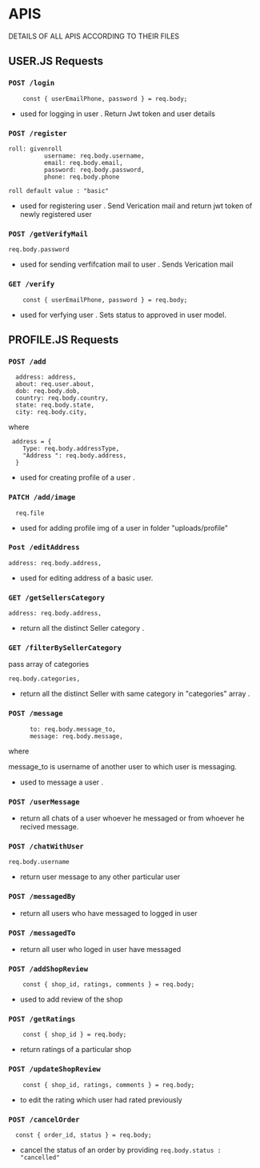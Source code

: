 # APIS

DETAILS OF ALL APIS ACCORDING TO THEIR FILES

## USER.JS Requests

### ```POST /login ```

  ```     const { userEmailPhone, password } = req.body; ```
- used for logging in user . Return Jwt token and user details

### ```POST /register ```

  ```      
  roll: givenroll
            username: req.body.username,
            email: req.body.email,
            password: req.body.password,
            phone: req.body.phone 
   ```

    roll default value : "basic"

- used for registering user . Send Verication mail and return jwt token of newly registered user

### ```POST /getVerifyMail ```

  ``` req.body.password  ```
- used for sending verfifcation mail to user . Sends Verication mail 

### ```GET /verify```

  ```     const { userEmailPhone, password } = req.body; ```
- used for verfying user . Sets status to approved in user model.  



## PROFILE.JS Requests

### ```POST /add```

  ```        
    address: address,
    about: req.user.about,
    dob: req.body.dob,
    country: req.body.country,
    state: req.body.state,
    city: req.body.city, 
```
where

```
 address = {
    Type: req.body.addressType,
    "Address ": req.body.address,
  }
```

- used for creating profile of a user . 

### ```PATCH /add/image```

  ```        
    req.file
```

- used for adding profile img of a user in folder "uploads/profile"

### ```Post /editAddress```

```        
address: req.body.address,
```

- used for editing address of a basic user.

### ```GET /getSellersCategory```

```        
address: req.body.address,
```

- return all the distinct Seller category .

### ```GET /filterBySellerCategory```

pass array of categories
```        
req.body.categories,
```

- return all the distinct Seller with same category in "categories" array .


### ```POST /message```

```        
      to: req.body.message_to,
      message: req.body.message,
```
where

message_to is username of another user to which user is messaging.

- used to message a user  .

### ```POST /userMessage```

- return all chats of a user whoever he messaged or from whoever he recived message.


### ```POST /chatWithUser```
```
req.body.username
```
- return user message to any other particular user


### ```POST /messagedBy```
- return all users who have messaged to logged in user

### ```POST /messagedTo```
- return all user who loged in user have messaged

### ```POST /addShopReview```
```
    const { shop_id, ratings, comments } = req.body;
```
- used to add review of the shop

### ```POST /getRatings```
```
    const { shop_id } = req.body;
```
- return ratings of a particular shop

### ```POST /updateShopReview```
```
    const { shop_id, ratings, comments } = req.body;
```
- to edit the rating which user had rated previously


### ```POST /cancelOrder```
```
  const { order_id, status } = req.body;
```
- cancel the status of an order by providing ```req.body.status : "cancelled" ```





